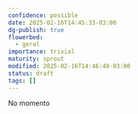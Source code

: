 ```yaml
---
confidence: possible
date: 2025-02-16T14:45:33-03:00
dg-publish: true
flowerbed:
  - geral
importance: trivial
maturity: sprout
modified: 2025-02-16T14:46:48-03:00
status: draft
tags: []
---
```


No momento 